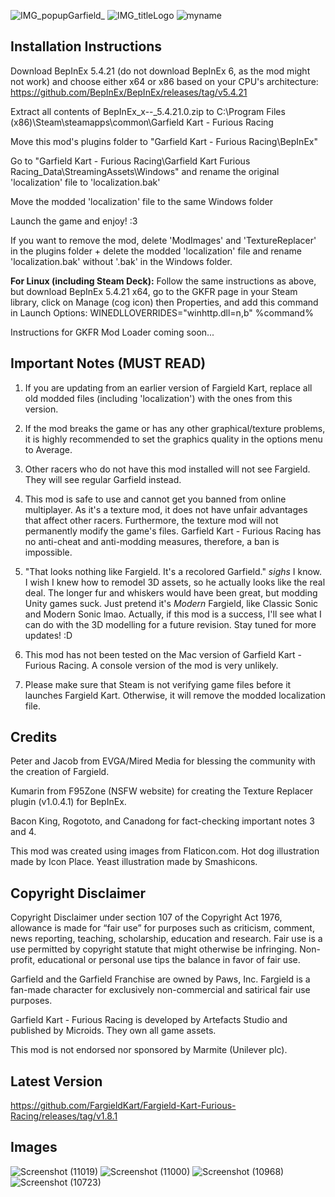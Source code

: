 ![IMG_popupGarfield_](https://user-images.githubusercontent.com/123922342/216668038-fe2cbf04-5f57-4672-b09c-5253f1166ddc.png)
![IMG_titleLogo](https://user-images.githubusercontent.com/123922342/215550843-e68b9da0-d5bb-406e-b9e8-9476328d5fd5.png)
![myname](https://user-images.githubusercontent.com/123922342/215526601-2f8fe170-f56c-483d-b5fe-c9e9c9a2d475.png)
## **Installation Instructions**

Download BepInEx 5.4.21 (do not download BepInEx 6, as the mod might not work) and choose either x64 or x86 based on your CPU's architecture: https://github.com/BepInEx/BepInEx/releases/tag/v5.4.21

Extract all contents of BepInEx_x--_5.4.21.0.zip to C:\Program Files (x86)\Steam\steamapps\common\Garfield Kart - Furious Racing

Move this mod's plugins folder to "Garfield Kart - Furious Racing\BepInEx"

Go to "Garfield Kart - Furious Racing\Garfield Kart Furious Racing_Data\StreamingAssets\Windows" and rename the original 'localization' file to 'localization.bak'

Move the modded 'localization' file to the same Windows folder

Launch the game and enjoy! :3

If you want to remove the mod, delete 'ModImages' and 'TextureReplacer' in the plugins folder + delete the modded 'localization' file and rename 'localization.bak' without '.bak' in the Windows folder.

**For Linux (including Steam Deck):** Follow the same instructions as above, but download BepInEx 5.4.21 x64, go to the GKFR page in your Steam library, click on Manage (cog icon) then Properties, and add this command in Launch Options: WINEDLLOVERRIDES="winhttp.dll=n,b" %command%

Instructions for GKFR Mod Loader coming soon...

## **Important Notes (MUST READ)**

1. If you are updating from an earlier version of Fargield Kart, replace all old modded files (including 'localization') with the ones from this version.

2. If the mod breaks the game or has any other graphical/texture problems, it is highly recommended to set the graphics quality in the options menu to Average.

3. Other racers who do not have this mod installed will not see Fargield. They will see regular Garfield instead.

4. This mod is safe to use and cannot get you banned from online multiplayer. As it's a texture mod, it does not have unfair advantages that affect other racers. Furthermore, the texture mod will not permanently modify the game's files. Garfield Kart - Furious Racing has no anti-cheat and anti-modding measures, therefore, a ban is impossible.

5. "That looks nothing like Fargield. It's a recolored Garfield." *sighs* I know. I wish I knew how to remodel 3D assets, so he actually looks like the real deal. The longer fur and whiskers would have been great, but modding Unity games suck. Just pretend it's *Modern* Fargield, like Classic Sonic and Modern Sonic lmao. Actually, if this mod is a success, I'll see what I can do with the 3D modelling for a future revision. Stay tuned for more updates! :D

6. This mod has not been tested on the Mac version of Garfield Kart - Furious Racing. A console version of the mod is very unlikely.

7. Please make sure that Steam is not verifying game files before it launches Fargield Kart. Otherwise, it will remove the modded localization file.

## **Credits**

Peter and Jacob from EVGA/Mired Media for blessing the community with the creation of Fargield.

Kumarin from F95Zone (NSFW website) for creating the Texture Replacer plugin (v1.0.4.1) for BepInEx.

Bacon King, Rogototo, and Canadong for fact-checking important notes 3 and 4.

This mod was created using images from Flaticon.com. Hot dog illustration made by Icon Place. Yeast illustration made by Smashicons.

## **Copyright Disclaimer**

Copyright Disclaimer under section 107 of the Copyright Act 1976, allowance is made for “fair use” for purposes such as criticism, comment, news reporting, teaching, scholarship, education and research. Fair use is a use permitted by copyright statute that might otherwise be infringing. Non-profit, educational or personal use tips the balance in favor of fair use. 

Garfield and the Garfield Franchise are owned by Paws, Inc. Fargield is a fan-made character for exclusively non-commercial and satirical fair use purposes.

Garfield Kart - Furious Racing is developed by Artefacts Studio and published by Microids. They own all game assets.

This mod is not endorsed nor sponsored by Marmite (Unilever plc).

## **Latest Version**

https://github.com/FargieldKart/Fargield-Kart-Furious-Racing/releases/tag/v1.8.1

## **Images**

![Screenshot (11019)](https://user-images.githubusercontent.com/123922342/216668376-0ac2ad1d-1650-491f-b5c5-737b7d6cdd4b.png)
![Screenshot (11000)](https://user-images.githubusercontent.com/123922342/216668429-bebdbadd-4abb-444e-a2b3-32eaa05f151e.png)
![Screenshot (10968)](https://user-images.githubusercontent.com/123922342/216668600-adfc9d10-e66b-48ea-9e4e-01568fc44651.png)
![Screenshot (10723)](https://user-images.githubusercontent.com/123922342/216668815-b9fe1fca-98b8-48b6-8d75-ce06dde61244.png)

